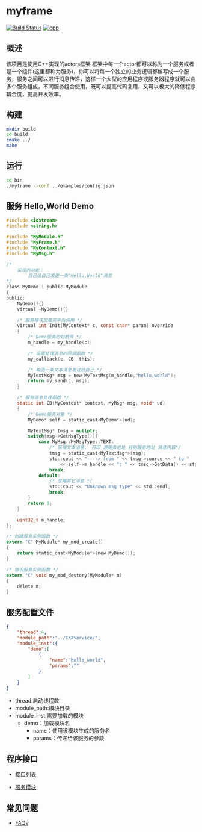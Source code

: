 # myframe

[![Build Status](https://travis-ci.com/lkpworkspace/myframe.svg?branch=master)](https://travis-ci.com/lkpworkspace/myframe)
[![cpp](https://img.shields.io/badge/language-cpp-green.svg)](https://img.shields.io/badge/language-cpp-green.svg)

## 概述
该项目是使用C++实现的actors框架,框架中每一个actor都可以称为一个服务或者是一个组件(这里都称为服务)，你可以将每一个独立的业务逻辑都编写成一个服务，服务之间可以进行消息传递，这样一个大型的应用程序或服务器程序就可以由多个服务组成，不同服务组合使用，既可以提高代码复用，又可以极大的降低程序耦合度，提高开发效率。

## 构建

```sh
mkdir build
cd build
cmake ../
make
```

## 运行

```sh
cd bin
./myframe --conf ../examples/config.json
```

## 服务 Hello,World Demo

```c
#include <iostream>
#include <string.h>

#include "MyModule.h"
#include "MyFrame.h"
#include "MyContext.h"
#include "MyMsg.h"

/*
    实现的功能：
        自己给自己发送一条"Hello,World"消息
*/
class MyDemo : public MyModule
{
public:
    MyDemo(){}
    virtual ~MyDemo(){}

    /* 服务模块加载完毕后调用 */
    virtual int Init(MyContext* c, const char* param) override
    {
        /* Demo服务的句柄号 */
        m_handle = my_handle(c);

        /* 设置处理消息的回调函数 */
        my_callback(c, CB, this);

        /* 构造一条文本消息发送给自己 */
        MyTextMsg* msg = new MyTextMsg(m_handle,"hello,world");
        return my_send(c, msg);
    }

    /* 服务消息处理函数 */
    static int CB(MyContext* context, MyMsg* msg, void* ud)
    {
        /* Demo服务对象 */
        MyDemo* self = static_cast<MyDemo*>(ud);

        MyTextMsg* tmsg = nullptr;
        switch(msg->GetMsgType()){
            case MyMsg::MyMsgType::TEXT:
                /* 获得文本消息， 打印 源服务地址 目的服务地址 消息内容*/
                tmsg = static_cast<MyTextMsg*>(msg);
                std::cout << "----> from " << tmsg->source << " to " 
                    << self->m_handle << ": " << tmsg->GetData() << std::endl;
                break;
            default:
                /* 忽略其它消息 */
                std::cout << "Unknown msg type" << std::endl;
                break;
        }
        return 0;
    }

    uint32_t m_handle;
};

/* 创建服务实例函数 */
extern "C" MyModule* my_mod_create()
{
    return static_cast<MyModule*>(new MyDemo());
}

/* 销毁服务实例函数 */
extern "C" void my_mod_destory(MyModule* m)
{
    delete m;
}

```

## 服务配置文件
```json
{
    "thread":4,
    "module_path":"../CXXService/",
    "module_inst":{
        "demo":[
            {
                "name":"hello_world",
                "params":""
            }
        ]
    }
}

```
- thread:启动线程数
- module_path:模块目录
- module_inst:需要加载的模块
    - demo：加载模块名
        - name：使用该模块生成的服务名
        - params：传递给该服务的参数

## 程序接口
- [接口列表](https://github.com/lkpworkspace/myframe/blob/master/myframe/MyFrame.h)

- [服务模块](https://github.com/lkpworkspace/myframe/blob/master/myframe/MyModule.h)

## 常见问题
- [FAQs](https://github.com/lkpworkspace/myframe/wiki/FAQs)
